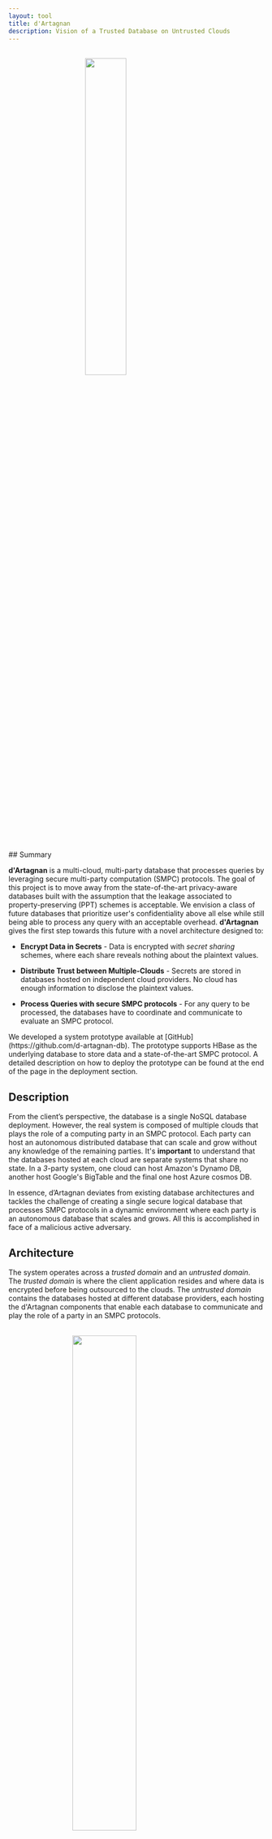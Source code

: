 ```yaml
---
layout: tool
title: d'Artagnan
description: Vision of a Trusted Database on Untrusted Clouds
---
```



<br>
<img src="{{ site.url }}{{ site.baseurl }}/images/dartagnan/logo.png" class="img-responsive" width="40%" style="display: block; margin-left: auto;margin-right: auto;" />
## Summary

**d'Artagnan** is a multi-cloud, multi-party database that processes queries by leveraging secure multi-party computation (SMPC) protocols. The goal of this project is to move away from the state-of-the-art privacy-aware databases built with the assumption that the leakage associated to property-preserving (PPT) schemes is acceptable. We envision a class of future databases that prioritize user's confidentiality above all else while still being able to process any query with an acceptable overhead. **d'Artagnan** gives the first step towards this future with a novel architecture designed to:

* **Encrypt Data in Secrets** - Data is encrypted with *secret sharing* schemes, where each share reveals nothing about the plaintext values.

* **Distribute Trust between Multiple-Clouds** - Secrets are stored in databases hosted on independent cloud providers. No cloud has enough information to disclose the plaintext values.

* **Process Queries with secure SMPC protocols** - For any query to be processed, the databases have to coordinate and communicate to evaluate an SMPC protocol.


<span>
<i class="fab fa-github fa-lg"></i><span> We developed a system prototype available at [GitHub](https://github.com/d-artagnan-db). The prototype supports HBase as the underlying database to store data and a state-of-the-art SMPC protocol. A detailed description on how to deploy the prototype can be found at the end of the page in the deployment section.


## Description

From the client’s perspective, the database is a single NoSQL database deployment. However, the real system is composed of multiple clouds that plays the role of a computing party in an SMPC protocol. Each party can host an autonomous distributed database that can scale and grow without any knowledge of the remaining parties. It's **important** to understand that the databases hosted at each cloud are separate systems that share no state. In a *3*-party system, one cloud can host Amazon's Dynamo DB, another host Google's BigTable and the final one host Azure cosmos DB.

In essence, d’Artagnan deviates from existing database architectures and tackles the challenge of creating a single secure logical database that processes SMPC protocols in a dynamic environment where each party is an autonomous database that scales and grows. All this is accomplished in face of a malicious active adversary.

## Architecture

The system operates across a *trusted domain* and an *untrusted domain*. The *trusted domain* is where the client application resides and where data is encrypted before being outsourced to the clouds. The *untrusted domain* contains the databases hosted at different database providers, each hosting the d'Artagnan components that enable each database to communicate and play the role of a party in an SMPC protocols.

<br>
<img src="{{ site.url }}{{ site.baseurl }}/images/dartagnan/arch1.png" class="img-responsive" width="50%" style="display: block; margin-left: auto;margin-right: auto;" />
<br>


**SafeClient** is a proxy between the user's plaintext request and the logical NoSQL database. It transforms plaintext queries into secure queries sent in parallel to the databases on the cloud providers. Each request carries a single share of a sensitive value that is used to by the **SafeServer**.

**SafeServer** is a distributed component, hosted in every cloud that coordinates every other system component to work together and create a logical NoSQL database. Its objective is to store and retrieve data on the underlying database hosted on the local cloud and evaluate SMPC protocols. The SafeServer nodes don't share any global state between the nodes but leverages the **Multi-party Library** to process client's requests when necessary.

The **Multi-Party Library** provides a high-level API of SMPC protocols that the **SafeServer** uses to process queries. The library is designed to abstract the details of the protocol's implementation from the **SafeServer** and database context from the protocols. This approach also enables the integration of new protocols without that have no concept of a database and how queries are processed.

The **Network-Middleware** and **Discovery Service** are two distinct network components that support the database's computing components communication and enable each party on a protocol execution to exchange shares. These two components abstract how communications are set up between the parties and ensure that shares are always correctly sent and received by the computing parties.

Finally, the underlying **NoSQL databases** can be any key-value databases that supports essential operations for storing, retrieving and processing data in a table. Each cloud can have a different database system to ensure that a security vulnerability in one database does not compromise the entire system.

## Deployment

To deploy the system's prototype, it's necessary to have a basic understanding of Java and [HBase](https://hbase.apache.org/book.html). HBase is the open-source implementation of Google's [BigTable](https://cloud.google.com/bigtable/) key-value database. This system is designed to scale horizontally with an increasing workload and is suitable for any application that does require strong consistency guarantees. 

Besides the components presented in the high-level architecture, the open-source prototype has some additional internal packages:

* **TestingUtils** - Testing utilities to set-up in-memory clusters for development and testing.

* **HBaseInterfaces** - An extension of HTables interface to support additional operators.

* **ProtoCom** - Generated code from protocol buffers file that serializes the messages exchanged between the parties.

* **SafeMapper** - Library that abstracts the database schema and manages the user's security requirements. 

These packages are internal libraries used to support the main **d'Artagnan** components. Every system component is implemented in Java as a [maven](https://maven.apache.org) project. Thus, every package can be installed on the system with the following command:

<code>
	mvn install -DskipTests
</code>

However, it's important to note that some components depend on others and a build order must be respected. Since  packages are currently not available in a public maven repository, the first components that must be install are the *TestingUtils*, *HBaseInterfaces*, *ProtoCom* and *SafeMapper*. Next, the *SMPC* library has to be installed as both the *SafeClient* and *SafeServer* depend on it. *SafeServer* can be installed next and only then the *SafeClient*. The *SafeClient* has to be the last package has it depends on every other component. It requires the SafeServer to run unit tests an check if the HBase's operation semantics are respected by the secure operators.
The only missing component on the repository is the *DiscoveryService*, however, in the prototype we use a [Redis](https://redis.io) Database which the *SafeSever*s use to find each-other.

Once every component is installed and *Jars* packages are generated they can be installed as any other Java Library. The *SafeServer* is implemented as an HBase co-processor that intercepts the client's requests on the multiple machines. Installing the co-processor is done as described on the HBase documentation but requires a few additional configurations on the HBase site. Each HBase Region server that is part of **d'Artagnan** must have a **SafeServer** coprocessor and add additional configurations to the `hbase-site.xml` site to specify the IP address of the **Discovery Service** and an additional schema file. The schema file specifies which security guarantees must be used to process data of a specific database tables or column. Examples of these configurations can be found on the **SafeServer** testing resources.

**SafeClient** implements the `HTableInterface` in a `SharedTable` class. This class can be used by any applications instead of a standard `HTable` and immediately enables the application to securely process queries as if it was using a normal HBase deployment. The only additional modification is the addition of a few properties to the `HBase-site.xml` specifying the zookeeper quorums of the underlying databases and the schema file identical to the **SafeServer**. Example configurations can be found on the source resources folder.

For any question please do not hesitate to send an email.


# Contacts

* [Rogério Pontes](https://github.com/rogerioacp)




